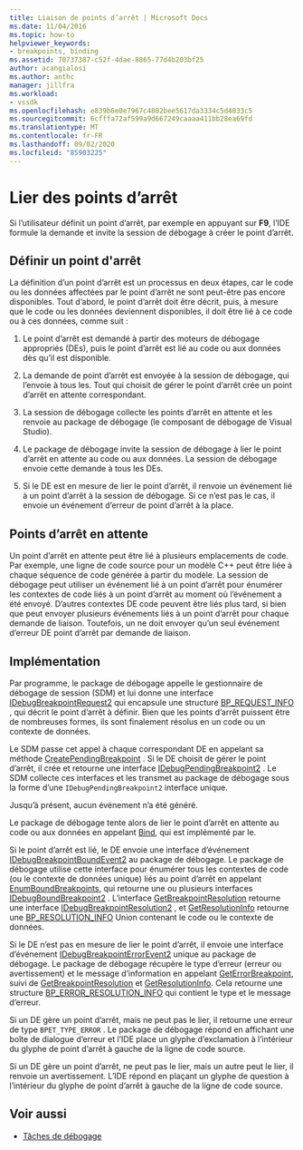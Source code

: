 ```yaml
---
title: Liaison de points d’arrêt | Microsoft Docs
ms.date: 11/04/2016
ms.topic: how-to
helpviewer_keywords:
- breakpoints, binding
ms.assetid: 70737387-c52f-4dae-8865-77d4b203bf25
author: acangialosi
ms.author: anthc
manager: jillfra
ms.workload:
- vssdk
ms.openlocfilehash: e839b6e0e7967c4802bee5617da3334c5d4033c5
ms.sourcegitcommit: 6cfffa72af599a9d667249caaaa411bb28ea69fd
ms.translationtype: MT
ms.contentlocale: fr-FR
ms.lasthandoff: 09/02/2020
ms.locfileid: "85903225"
---
```

# <a name="bind-breakpoints"></a>Lier des points d’arrêt
Si l’utilisateur définit un point d’arrêt, par exemple en appuyant sur **F9**, l’IDE formule la demande et invite la session de débogage à créer le point d’arrêt.

## <a name="set-a-breakpoint"></a>Définir un point d'arrêt
 La définition d’un point d’arrêt est un processus en deux étapes, car le code ou les données affectées par le point d’arrêt ne sont peut-être pas encore disponibles. Tout d’abord, le point d’arrêt doit être décrit, puis, à mesure que le code ou les données deviennent disponibles, il doit être lié à ce code ou à ces données, comme suit :

1. Le point d’arrêt est demandé à partir des moteurs de débogage appropriés (DEs), puis le point d’arrêt est lié au code ou aux données dès qu’il est disponible.

2. La demande de point d’arrêt est envoyée à la session de débogage, qui l’envoie à tous les. Tout qui choisit de gérer le point d’arrêt crée un point d’arrêt en attente correspondant.

3. La session de débogage collecte les points d’arrêt en attente et les renvoie au package de débogage (le composant de débogage de Visual Studio).

4. Le package de débogage invite la session de débogage à lier le point d’arrêt en attente au code ou aux données. La session de débogage envoie cette demande à tous les DEs.

5. Si le DE est en mesure de lier le point d’arrêt, il renvoie un événement lié à un point d’arrêt à la session de débogage. Si ce n’est pas le cas, il envoie un événement d’erreur de point d’arrêt à la place.

## <a name="pending-breakpoints"></a>Points d’arrêt en attente
 Un point d’arrêt en attente peut être lié à plusieurs emplacements de code. Par exemple, une ligne de code source pour un modèle C++ peut être liée à chaque séquence de code générée à partir du modèle. La session de débogage peut utiliser un événement lié à un point d’arrêt pour énumérer les contextes de code liés à un point d’arrêt au moment où l’événement a été envoyé. D’autres contextes DE code peuvent être liés plus tard, si bien que peut envoyer plusieurs événements liés à un point d’arrêt pour chaque demande de liaison. Toutefois, un ne doit envoyer qu’un seul événement d’erreur DE point d’arrêt par demande de liaison.

## <a name="implementation"></a>Implémentation
 Par programme, le package de débogage appelle le gestionnaire de débogage de session (SDM) et lui donne une interface [IDebugBreakpointRequest2](../../extensibility/debugger/reference/idebugbreakpointrequest2.md) qui encapsule une structure [BP_REQUEST_INFO](../../extensibility/debugger/reference/bp-request-info.md) , qui décrit le point d’arrêt à définir. Bien que les points d’arrêt puissent être de nombreuses formes, ils sont finalement résolus en un code ou un contexte de données.

 Le SDM passe cet appel à chaque correspondant DE en appelant sa méthode [CreatePendingBreakpoint](../../extensibility/debugger/reference/idebugengine2-creatependingbreakpoint.md) . Si le DE choisit de gérer le point d’arrêt, il crée et retourne une interface [IDebugPendingBreakpoint2](../../extensibility/debugger/reference/idebugpendingbreakpoint2.md) . Le SDM collecte ces interfaces et les transmet au package de débogage sous la forme d’une `IDebugPendingBreakpoint2` interface unique.

 Jusqu’à présent, aucun événement n’a été généré.

 Le package de débogage tente alors de lier le point d’arrêt en attente au code ou aux données en appelant [Bind](../../extensibility/debugger/reference/idebugpendingbreakpoint2-bind.md), qui est implémenté par le.

 Si le point d’arrêt est lié, le DE envoie une interface d’événement [IDebugBreakpointBoundEvent2](../../extensibility/debugger/reference/idebugbreakpointboundevent2.md) au package de débogage. Le package de débogage utilise cette interface pour énumérer tous les contextes de code (ou le contexte de données unique) liés au point d’arrêt en appelant [EnumBoundBreakpoints](../../extensibility/debugger/reference/idebugbreakpointboundevent2-enumboundbreakpoints.md), qui retourne une ou plusieurs interfaces [IDebugBoundBreakpoint2](../../extensibility/debugger/reference/idebugboundbreakpoint2.md) . L’interface [GetBreakpointResolution](../../extensibility/debugger/reference/idebugboundbreakpoint2-getbreakpointresolution.md) retourne une interface [IDebugBreakpointResolution2](../../extensibility/debugger/reference/idebugbreakpointresolution2.md) , et [GetResolutionInfo](../../extensibility/debugger/reference/idebugbreakpointresolution2-getresolutioninfo.md) retourne une [BP_RESOLUTION_INFO](../../extensibility/debugger/reference/bp-resolution-info.md) Union contenant le code ou le contexte de données.

 Si le DE n’est pas en mesure de lier le point d’arrêt, il envoie une interface d’événement [IDebugBreakpointErrorEvent2](../../extensibility/debugger/reference/idebugbreakpointerrorevent2.md) unique au package de débogage. Le package de débogage récupère le type d’erreur (erreur ou avertissement) et le message d’information en appelant [GetErrorBreakpoint](../../extensibility/debugger/reference/idebugbreakpointerrorevent2-geterrorbreakpoint.md), suivi de [GetBreakpointResolution](../../extensibility/debugger/reference/idebugerrorbreakpoint2-getbreakpointresolution.md) et [GetResolutionInfo](../../extensibility/debugger/reference/idebugerrorbreakpointresolution2-getresolutioninfo.md). Cela retourne une structure [BP_ERROR_RESOLUTION_INFO](../../extensibility/debugger/reference/bp-error-resolution-info.md) qui contient le type et le message d’erreur.

 Si un DE gère un point d’arrêt, mais ne peut pas le lier, il retourne une erreur de type `BPET_TYPE_ERROR` . Le package de débogage répond en affichant une boîte de dialogue d’erreur et l’IDE place un glyphe d’exclamation à l’intérieur du glyphe de point d’arrêt à gauche de la ligne de code source.

 Si un DE gère un point d’arrêt, ne peut pas le lier, mais un autre peut le lier, il renvoie un avertissement. L’IDE répond en plaçant un glyphe de question à l’intérieur du glyphe de point d’arrêt à gauche de la ligne de code source.

## <a name="see-also"></a>Voir aussi
- [Tâches de débogage](../../extensibility/debugger/debugging-tasks.md)
